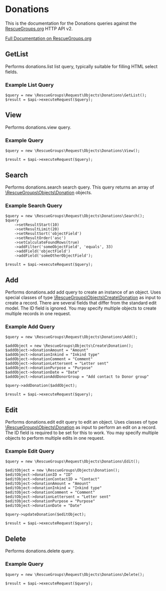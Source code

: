 # Donations

This is the documentation for the Donations queries against the [RescueGroups.org](https://www.rescuegroups.org/) HTTP API v2.

[Full Documentation on RescueGroups.org](https://userguide.rescuegroups.org/display/APIDG/Object+definitions#Objectdefinitions-donations)

## GetList


Performs donations.list list query, typically suitable for filling HTML select fields.

### Example List Query

    $query = new \RescueGroups\Request\Objects\Donations\GetList();
    $result = $api->executeRequest($query);





## View






Performs donations.view query.

### Example Query

    $query = new \RescueGroups\Request\Objects\Donations\View();

    $result = $api->executeRequest($query);


## Search

Performs donations.search search query. This query returns an array of [\RescueGroups\Objects\Donation](../../src/Objects/Donation.php) objects.

### Example Search Query

    $query = new \RescueGroups\Request\Objects\Donations\Search();
    $query
        ->setResultStart(10)
        ->setResultLimit(20)
        ->setResultSort('objectField')
        ->setResultOrder('asc')
        ->setCalculateFoundRows(true)
        ->addFilter('someObjectField', 'equals', 33)
        ->addField('objectField')
        ->addField('someOtherObjectField');

    $result = $api->executeRequest($query);






## Add





Performs donations.add add query to create an instance of an object. Uses special classes of type [\RescueGroups\Objects\Create\Donation](../../src/Objects/Donation.php) as input to create a record. There are several fields that differ from the standard edit model. The ID field is ignored. You may specify multiple objects to create multiple records in one request.

### Example Add Query

    $query = new \RescueGroups\Request\Objects\Donations\Add();

    $addObject = new \RescueGroups\Objects\Create\Donation();
    $addObject->donationAmount = "Amount"
    $addObject->donationInkind = "Inkind type"
    $addObject->donationComment = "Comment"
    $addObject->donationLettersent = "Letter sent"
    $addObject->donationPurpose = "Purpose"
    $addObject->donationDate = "Date"
    $addObject->donationAddDonorGroup = "Add contact to Donor group"

    $query->addDonation($addObject);

    $result = $api->executeRequest($query);


## Edit



Performs donations.edit edit query to edit an object. Uses classes of type [\RescueGroups\Objects\Donation](../../src/Objects/Donation.php) as input to perform an edit on a record. The ID field is required to be set for this to work. You may specify multiple objects to perform multiple edits in one request.

### Example Edit Query

    $query = new \RescueGroups\Request\Objects\Donations\Edit();

    $editObject = new \RescueGroups\Objects\Donation();
    $editObject->donationID = "ID"
    $editObject->donationContactID = "Contact"
    $editObject->donationAmount = "Amount"
    $editObject->donationInkind = "Inkind type"
    $editObject->donationComment = "Comment"
    $editObject->donationLettersent = "Letter sent"
    $editObject->donationPurpose = "Purpose"
    $editObject->donationDate = "Date"

    $query->updateDonation($editObject);

    $result = $api->executeRequest($query);




## Delete






Performs donations.delete query.

### Example Query

    $query = new \RescueGroups\Request\Objects\Donations\Delete();

    $result = $api->executeRequest($query);


